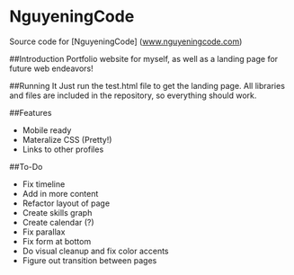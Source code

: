 # NguyeningCode
Source code for [NguyeningCode] (www.nguyeningcode.com)

##Introduction
Portfolio website for myself, as well as a landing page for future web endeavors!

##Running It
Just run the test.html file to get the landing page. All libraries and files are included in the repository, so everything should work.

##Features
- Mobile ready
- Materalize CSS (Pretty!)
- Links to other profiles

##To-Do
- Fix timeline
- Add in more content
- Refactor layout of page
- Create skills graph
- Create calendar (?)
- Fix parallax
- Fix form at bottom
- Do visual cleanup and fix color accents
- Figure out transition between pages
